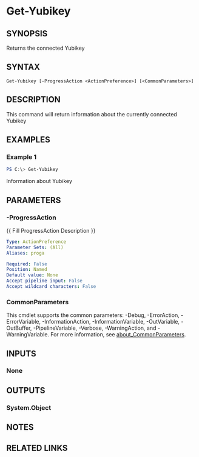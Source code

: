 ﻿---
external help file: VirotYubikey.dll-Help.xml
Module Name: virotYubikey
online version:
schema: 2.0.0
---

# Get-Yubikey

## SYNOPSIS
Returns the connected Yubikey

## SYNTAX

```
Get-Yubikey [-ProgressAction <ActionPreference>] [<CommonParameters>]
```

## DESCRIPTION
This command will return information about the currently connected Yubikey

## EXAMPLES

### Example 1
```powershell
PS C:\> Get-Yubikey
```

Information about Yubikey

## PARAMETERS

### -ProgressAction
{{ Fill ProgressAction Description }}

```yaml
Type: ActionPreference
Parameter Sets: (All)
Aliases: proga

Required: False
Position: Named
Default value: None
Accept pipeline input: False
Accept wildcard characters: False
```

### CommonParameters
This cmdlet supports the common parameters: -Debug, -ErrorAction, -ErrorVariable, -InformationAction, -InformationVariable, -OutVariable, -OutBuffer, -PipelineVariable, -Verbose, -WarningAction, and -WarningVariable. For more information, see [about_CommonParameters](http://go.microsoft.com/fwlink/?LinkID=113216).

## INPUTS

### None

## OUTPUTS

### System.Object
## NOTES

## RELATED LINKS
